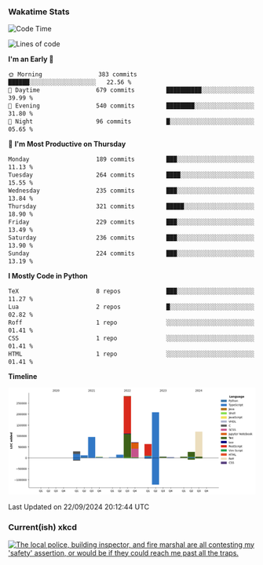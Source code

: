 ### Wakatime Stats
<!--START_SECTION:waka-->
![Code Time](http://img.shields.io/badge/Code%20Time-2%2C850%20hrs%207%20mins-blue)

![Lines of code](https://img.shields.io/badge/From%20Hello%20World%20I%27ve%20Written-941.3%20thousand%20lines%20of%20code-blue)

**I'm an Early 🐤** 

```text
🌞 Morning                383 commits         ██████░░░░░░░░░░░░░░░░░░░   22.56 % 
🌆 Daytime                679 commits         ██████████░░░░░░░░░░░░░░░   39.99 % 
🌃 Evening                540 commits         ████████░░░░░░░░░░░░░░░░░   31.80 % 
🌙 Night                  96 commits          █░░░░░░░░░░░░░░░░░░░░░░░░   05.65 % 
```
📅 **I'm Most Productive on Thursday** 

```text
Monday                   189 commits         ███░░░░░░░░░░░░░░░░░░░░░░   11.13 % 
Tuesday                  264 commits         ████░░░░░░░░░░░░░░░░░░░░░   15.55 % 
Wednesday                235 commits         ███░░░░░░░░░░░░░░░░░░░░░░   13.84 % 
Thursday                 321 commits         █████░░░░░░░░░░░░░░░░░░░░   18.90 % 
Friday                   229 commits         ███░░░░░░░░░░░░░░░░░░░░░░   13.49 % 
Saturday                 236 commits         ███░░░░░░░░░░░░░░░░░░░░░░   13.90 % 
Sunday                   224 commits         ███░░░░░░░░░░░░░░░░░░░░░░   13.19 % 
```


**I Mostly Code in Python** 

```text
TeX                      8 repos             ███░░░░░░░░░░░░░░░░░░░░░░   11.27 % 
Lua                      2 repos             █░░░░░░░░░░░░░░░░░░░░░░░░   02.82 % 
Roff                     1 repo              ░░░░░░░░░░░░░░░░░░░░░░░░░   01.41 % 
CSS                      1 repo              ░░░░░░░░░░░░░░░░░░░░░░░░░   01.41 % 
HTML                     1 repo              ░░░░░░░░░░░░░░░░░░░░░░░░░   01.41 % 
```



**Timeline**

![Lines of Code chart](https://raw.githubusercontent.com/joshuajeschek/joshuajeschek/main/assets/bar_graph.png)


 Last Updated on 22/09/2024 20:12:44 UTC
<!--END_SECTION:waka-->

### Current(ish) xkcd
<a id="xkcd-a" title="The local police, building inspector, and fire marshal are all contesting my 'safety' assertion, or would be if they could reach me past all the traps." href="https://www.xkcd.com" target="_blank">
        <img align="center" id="xkcd-img" src="https://imgs.xkcd.com/comics/maslows_pyramid.png" alt="The local police, building inspector, and fire marshal are all contesting my 'safety' assertion, or would be if they could reach me past all the traps." height=300 />
</a>
